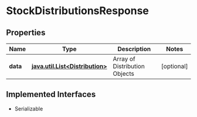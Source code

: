 

# StockDistributionsResponse


## Properties

Name | Type | Description | Notes
------------ | ------------- | ------------- | -------------
**data** | [**java.util.List&lt;Distribution&gt;**](Distribution.md) | Array of Distribution Objects |  [optional]


## Implemented Interfaces

* Serializable


